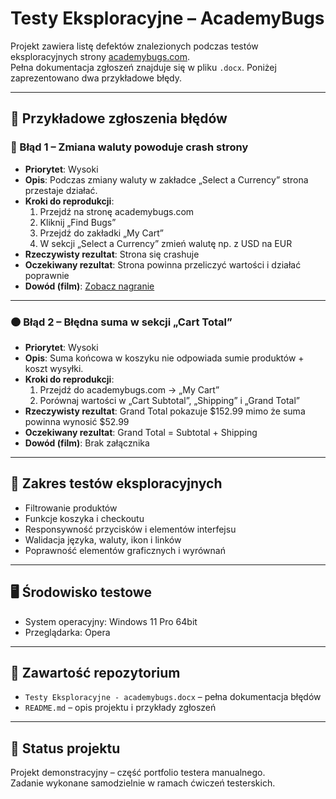 # Testy Eksploracyjne – AcademyBugs

Projekt zawiera listę defektów znalezionych podczas testów eksploracyjnych strony [academybugs.com](https://academybugs.com).  
Pełna dokumentacja zgłoszeń znajduje się w pliku `.docx`. Poniżej zaprezentowano dwa przykładowe błędy.

---

## 📌 Przykładowe zgłoszenia błędów

### 🔴 Błąd 1 – Zmiana waluty powoduje crash strony

- **Priorytet**: Wysoki  
- **Opis**: Podczas zmiany waluty w zakładce „Select a Currency” strona przestaje działać.  
- **Kroki do reprodukcji**:
  1. Przejdź na stronę academybugs.com
  2. Kliknij „Find Bugs”
  3. Przejdź do zakładki „My Cart”
  4. W sekcji „Select a Currency” zmień walutę np. z USD na EUR
- **Rzeczywisty rezultat**: Strona się crashuje  
- **Oczekiwany rezultat**: Strona powinna przeliczyć wartości i działać poprawnie  
- **Dowód (film)**: [Zobacz nagranie](https://drive.google.com/file/d/1mhpAPnQyQvJhHi7R--1I2VZgx6VNyu_q/view?usp=sharing)

---

### 🟠 Błąd 2 – Błędna suma w sekcji „Cart Total”

- **Priorytet**: Wysoki  
- **Opis**: Suma końcowa w koszyku nie odpowiada sumie produktów + koszt wysyłki.  
- **Kroki do reprodukcji**:
  1. Przejdź do academybugs.com → „My Cart”
  2. Porównaj wartości w „Cart Subtotal”, „Shipping” i „Grand Total”
- **Rzeczywisty rezultat**: Grand Total pokazuje $152.99 mimo że suma powinna wynosić $52.99  
- **Oczekiwany rezultat**: Grand Total = Subtotal + Shipping  
- **Dowód (film)**: Brak załącznika

---

## 🧪 Zakres testów eksploracyjnych

- Filtrowanie produktów
- Funkcje koszyka i checkoutu
- Responsywność przycisków i elementów interfejsu
- Walidacja języka, waluty, ikon i linków
- Poprawność elementów graficznych i wyrównań

---

## 🖥️ Środowisko testowe

- System operacyjny: Windows 11 Pro 64bit  
- Przeglądarka: Opera

---

## 📎 Zawartość repozytorium

- `Testy Eksploracyjne - academybugs.docx` – pełna dokumentacja błędów
- `README.md` – opis projektu i przykłady zgłoszeń

---

## 📍 Status projektu

Projekt demonstracyjny – część portfolio testera manualnego.  
Zadanie wykonane samodzielnie w ramach ćwiczeń testerskich.

